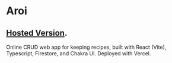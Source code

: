 # Aroi
## [Hosted Version](aroi.vercel.app).
Online CRUD web app for keeping recipes, built with React (Vite), Typescript, Firestore, and Chakra UI. Deployed with Vercel.


